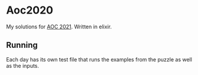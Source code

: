 # Aoc2020

My solutions for [AOC 2021](https://adventofcode.com/2021/). Written in elixir.

## Running

Each day has its own test file that runs the examples from the puzzle as well as
the inputs.
